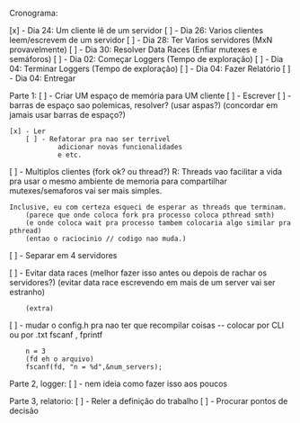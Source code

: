 Cronograma:

[x] - Dia 24: Um cliente lê de um servidor
[ ] - Dia 26: Varios clientes leem/escrevem de um servidor
[ ] - Dia 28: Ter Varios servidores (MxN provavelmente)
[ ] - Dia 30: Resolver Data Races (Enfiar mutexes e semáforos)
[ ] - Dia 02: Começar Loggers (Tempo de exploração)
[ ] - Dia 04: Terminar Loggers (Tempo de exploração)
[ ] - Dia 04: Fazer Relatório
[ ] - Dia 04: Entregar


Parte 1:
[ ] - Criar UM espaço de memória para UM cliente
    [ ] - Escrever
        [ ] - barras de espaço sao polemicas, resolver?
                (usar aspas?)
                (concordar em jamais usar barras de espaço?)

    [x] - Ler
        [ ] - Refatorar pra nao ser terrivel
                adicionar novas funcionalidades
                e etc.

[ ] - Multiplos clientes
    (fork ok? ou thread?)
    R: Threads vao facilitar a vida pra usar o mesmo ambiente de memoria
        para compartilhar mutexes/semaforos vai ser mais simples.

    Inclusive, eu com certeza esqueci de esperar as threads que terminam.
        (parece que onde coloca fork pra processo coloca pthread smth)
        (e onde coloca wait pra processo tambem colocaria algo similar pra pthread)
        (entao o raciocinio // codigo nao muda.)

[ ] - Separar em 4 servidores

[ ] - Evitar data races
    (melhor fazer isso antes ou depois de rachar os servidores?)
    (evitar data race escrevendo em mais de um server vai ser estranho)

        (extra)
[ ] - mudar o config.h pra nao ter que recompilar coisas
        -- colocar por CLI ou por .txt
        fscanf , fprintf

        n = 3
        (fd eh o arquivo)
        fscanf(fd, "n = %d",&num_servers);


Parte 2, logger:
[ ] - nem ideia como fazer isso aos poucos


Parte 3, relatorio:
[ ] - Reler a definição do trabalho
[ ] - Procurar pontos de decisão

